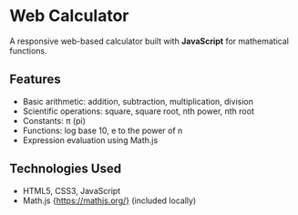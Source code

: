 # Web Calculator

A responsive web-based calculator built with **JavaScript** for mathematical functions.

## Features

- Basic arithmetic: addition, subtraction, multiplication, division
- Scientific operations: square, square root, nth power, nth root
- Constants: π (pi)
- Functions: log base 10, e to the power of n
- Expression evaluation using Math.js

## Technologies Used

- HTML5, CSS3, JavaScript
- Math.js {https://mathjs.org/} (included locally)
 
